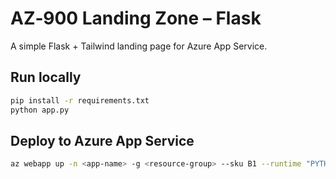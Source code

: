 # AZ‑900 Landing Zone – Flask

A simple Flask + Tailwind landing page for Azure App Service.

## Run locally
```bash
pip install -r requirements.txt
python app.py
```

## Deploy to Azure App Service
```bash
az webapp up -n <app-name> -g <resource-group> --sku B1 --runtime "PYTHON:3.11"
```
